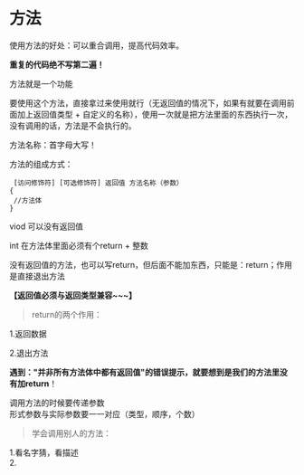 方法
==
使用方法的好处：可以重合调用，提高代码效率。  

**重复的代码绝不写第二遍！**

方法就是一个功能  

要使用这个方法，直接拿过来使用就行（无返回值的情况下，如果有就要在调用前面加上返回值类型 + 自定义的名称），使用一次就是把方法里面的东西执行一次，没有调用的话，方法是不会执行的。  

方法名称：首字母大写！  

方法的组成方式：
```
 [访问修饰符] [可选修饰符] 返回值 方法名称（参数）
{
 //方法体
}
```  
viod 可以没有返回值  

int 在方法体里面必须有个return + 整数
  
  没有返回值的方法，也可以写return，但后面不能加东西，只能是：return；作用是直接退出方法  

**【返回值必须与返回类型兼容~~~】**   

>return的两个作用：  

1.返回数据  

2.退出方法  

**遇到："并非所有方法体中都有返回值"的错误提示，就要想到是我们的方法里没有加return**！  
  
调用方法的时候要传递参数  
形式参数与实际参数要一一对应（类型，顺序，个数）  
  
  >学会调用别人的方法：  
  
1.看名字猜，看描述  
2.
